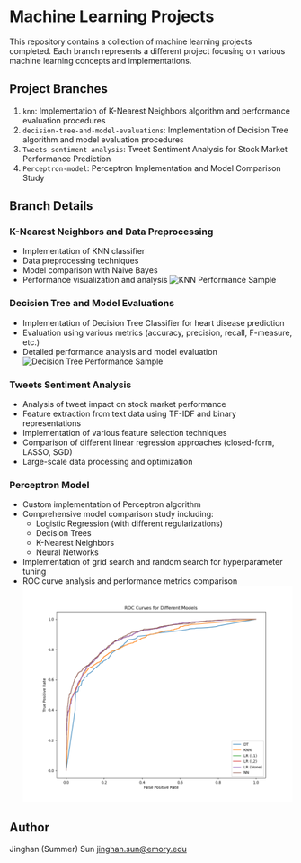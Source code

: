 # Machine Learning Projects

This repository contains a collection of machine learning projects completed. Each branch represents a different project focusing on various machine learning concepts and implementations.

## Project Branches

1. `knn`: Implementation of K-Nearest Neighbors algorithm and performance evaluation procedures
2. `decision-tree-and-model-evaluations`: Implementation of Decision Tree algorithm and model evaluation procedures
3. `Tweets sentiment analysis`: Tweet Sentiment Analysis for Stock Market Performance Prediction
4. `Perceptron-model`: Perceptron Implementation and Model Comparison Study

## Branch Details

### K-Nearest Neighbors and Data Preprocessing
- Implementation of KNN classifier
- Data preprocessing techniques
- Model comparison with Naive Bayes
- Performance visualization and analysis
![KNN Performance Sample](knn/accuracy_plot.png)

### Decision Tree and Model Evaluations
- Implementation of Decision Tree Classifier for heart disease prediction
- Evaluation using various metrics (accuracy, precision, recall, F-measure, etc.)
- Detailed performance analysis and model evaluation
![Decision Tree Performance Sample](decision-tree-and-model-evaluations/performance-summary.png)

### Tweets Sentiment Analysis
- Analysis of tweet impact on stock market performance
- Feature extraction from text data using TF-IDF and binary representations
- Implementation of various feature selection techniques
- Comparison of different linear regression approaches (closed-form, LASSO, SGD)
- Large-scale data processing and optimization

### Perceptron Model
- Custom implementation of Perceptron algorithm
- Comprehensive model comparison study including:
  - Logistic Regression (with different regularizations)
  - Decision Trees
  - K-Nearest Neighbors
  - Neural Networks
- Implementation of grid search and random search for hyperparameter tuning
- ROC curve analysis and performance metrics comparison
![roc curve](perceptron-model/roc.png)


## Author

Jinghan (Summer) Sun 
jinghan.sun@emory.edu

